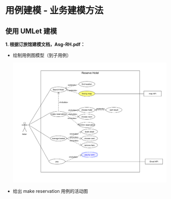 
# 用例建模 - 业务建模方法

## 使用 UMLet 建模

**1. 根据订旅馆建模文档，Asg-RH.pdf：**
  + 绘制用例图模型（到子用例）
  
    ![用例图模型_订旅馆](temp/7_1.png)
  
  + 给出 make reservation 用例的活动图
  
  
  
  




